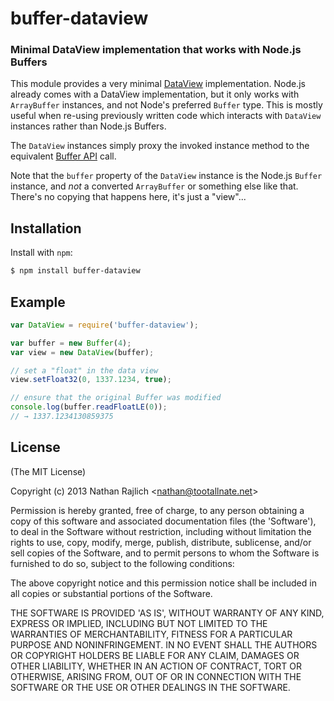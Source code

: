 buffer-dataview
===============
### Minimal DataView implementation that works with Node.js Buffers

This module provides a very minimal [DataView][] implementation. Node.js already
comes with a DataView implementation, but it only works with `ArrayBuffer`
instances, and not Node's preferred `Buffer` type. This is mostly useful when
re-using previously written code which interacts with `DataView` instances
rather than Node.js Buffers.

The `DataView` instances simply proxy the invoked instance method to the
equivalent [Buffer API][] call.

Note that the `buffer` property of the `DataView` instance is the Node.js `Buffer`
instance, and _not_ a converted `ArrayBuffer` or something else like that. There's
no copying that happens here, it's just a "view"...

Installation
------------

Install with `npm`:

``` bash
$ npm install buffer-dataview
```


Example
-------

``` js
var DataView = require('buffer-dataview');

var buffer = new Buffer(4);
var view = new DataView(buffer);

// set a "float" in the data view
view.setFloat32(0, 1337.1234, true);

// ensure that the original Buffer was modified
console.log(buffer.readFloatLE(0));
// → 1337.1234130859375
```


License
-------

(The MIT License)

Copyright (c) 2013 Nathan Rajlich &lt;nathan@tootallnate.net&gt;

Permission is hereby granted, free of charge, to any person obtaining
a copy of this software and associated documentation files (the
'Software'), to deal in the Software without restriction, including
without limitation the rights to use, copy, modify, merge, publish,
distribute, sublicense, and/or sell copies of the Software, and to
permit persons to whom the Software is furnished to do so, subject to
the following conditions:

The above copyright notice and this permission notice shall be
included in all copies or substantial portions of the Software.

THE SOFTWARE IS PROVIDED 'AS IS', WITHOUT WARRANTY OF ANY KIND,
EXPRESS OR IMPLIED, INCLUDING BUT NOT LIMITED TO THE WARRANTIES OF
MERCHANTABILITY, FITNESS FOR A PARTICULAR PURPOSE AND NONINFRINGEMENT.
IN NO EVENT SHALL THE AUTHORS OR COPYRIGHT HOLDERS BE LIABLE FOR ANY
CLAIM, DAMAGES OR OTHER LIABILITY, WHETHER IN AN ACTION OF CONTRACT,
TORT OR OTHERWISE, ARISING FROM, OUT OF OR IN CONNECTION WITH THE
SOFTWARE OR THE USE OR OTHER DEALINGS IN THE SOFTWARE.

[DataView]: https://developer.mozilla.org/en-US/docs/Web/JavaScript/Typed_arrays/DataView
[Buffer API]: http://nodejs.org/docs/latest/api/buffer.html
